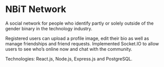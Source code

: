 # NBiT Network
A social network for people who identify partly or solely outside of the gender binary in the technology industry.

Registered users can upload a profile image, edit their bio as well as manage friendships and friend requests. Implemented Socket.IO to allow users to see who’s online now and chat with the community.

Technologies: React.js, Node.js, Express.js and PostgreSQL.
